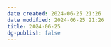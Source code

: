 ```yaml
---
date created: 2024-06-25 21:26
date modified: 2024-06-25 21:26
title: 2024-06-25
dg-publish: false
---
```


